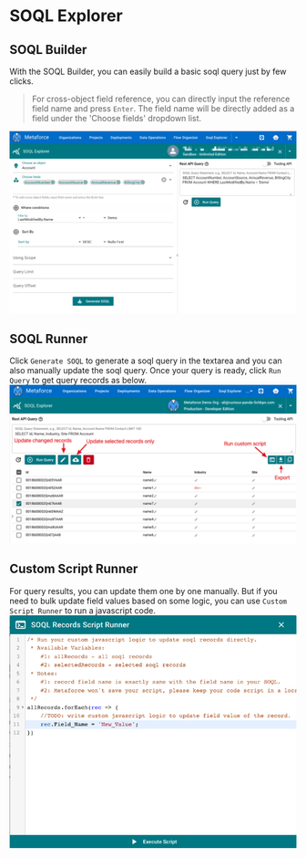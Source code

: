 # SOQL Explorer

## SOQL Builder

With the SOQL Builder, you can easily build a basic soql query just by few clicks.

> For cross-object field reference, you can directly input the reference field name and press `Enter`. The field name will be directly added as a field under the 'Choose fields' dropdown list.

![soql builder](./images/soql-builder.jpg)

## SOQL Runner

Click `Generate SOQL` to generate a soql query in the textarea and you can also manually update the soql query. Once your query is ready, click `Run Query` to get query records as below.
![soql builder](./images/soql-runner.jpg)

## Custom Script Runner

For query results, you can update them one by one manually. But if you need to bulk update field values based on some logic, you can use `Custom Script Runner` to run a javascript code.
![soql builder](./images/soql-runner-script.jpg)
